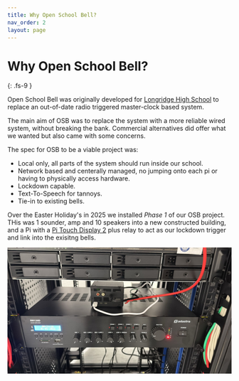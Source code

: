 ```yaml
---
title: Why Open School Bell?
nav_order: 2
layout: page
---
```

# Why Open School Bell?
{: .fs-9 }

Open School Bell was originally developed for [Longridge High School](https://www.lhs.lancs.sch.uk) to replace an out-of-date radio triggered master-clock based system.

The main aim of OSB was to replace the system with a more reliable wired system, without breaking the bank. Commercial alternatives did offer what we wanted but also came with some concerns.

The spec for OSB to be a viable project was:

 - Local only, all parts of the system should run inside our school.
 - Network based and centerally managed, no jumping onto each pi or having to physically access hardware.
 - Lockdown capable.
 - Text-To-Speech for tannoys.
 - Tie-in to existing bells.

 Over the Easter Holiday's in 2025 we installed _Phase 1_ of our OSB project. THis was 1 sounder, amp and 10 speakers into a new constructed building, and a Pi with a [Pi Touch Display 2](https://thepihut.com/products/raspberry-pi-touch-display-2) plus relay to act as our lockdown trigger and link into the exisitng bells.

 ![Sounder Install](/assets/sounder-install.jpg)